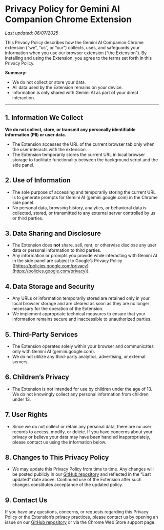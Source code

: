 # Privacy Policy for Gemini AI Companion Chrome Extension

_Last updated: 06/07/2025_

This Privacy Policy describes how the Gemini AI Companion Chrome extension (“we”, “us”, or “our”) collects, uses, and safeguards your information when you use our browser extension (“the Extension”). By installing and using the Extension, you agree to the terms set forth in this Privacy Policy.

**Summary:**  
- We do not collect or store your data.  
- All data used by the Extension remains on your device.  
- Information is only shared with Gemini AI as part of your direct interaction.

---

## 1. Information We Collect

**We do not collect, store, or transmit any personally identifiable information (PII) or user data.**

- The Extension accesses the URL of the current browser tab only when the user interacts with the extension.
- The Extension temporarily stores the current URL in local browser storage to facilitate functionality between the background script and the side panel.

## 2. Use of Information

- The sole purpose of accessing and temporarily storing the current URL is to generate prompts for Gemini AI (gemini.google.com) in the Chrome side panel.
- No personal data, browsing history, analytics, or behavioral data is collected, stored, or transmitted to any external server controlled by us or third parties.

## 3. Data Sharing and Disclosure

- The Extension does **not** share, sell, rent, or otherwise disclose any user data or personal information to third parties.
- Any information or prompts you provide while interacting with Gemini AI in the side panel are subject to Google’s Privacy Policy ([https://policies.google.com/privacy](https://policies.google.com/privacy)).

## 4. Data Storage and Security

- Any URLs or information temporarily stored are retained only in your local browser storage and are cleared as soon as they are no longer necessary for the operation of the Extension.
- We implement appropriate technical measures to ensure that your information remains secure and inaccessible to unauthorized parties.

## 5. Third-Party Services

- The Extension operates solely within your browser and communicates only with Gemini AI (gemini.google.com).
- We do not utilize any third-party analytics, advertising, or external servers.

## 6. Children’s Privacy

- The Extension is not intended for use by children under the age of 13. We do not knowingly collect any personal information from children under 13.

## 7. User Rights

- Since we do not collect or retain any personal data, there are no user records to access, modify, or delete. If you have concerns about your privacy or believe your data may have been handled inappropriately, please contact us using the information below.

## 8. Changes to This Privacy Policy

- We may update this Privacy Policy from time to time. Any changes will be posted publicly in our [GitHub repository](https://github.com/aiagentpm/GeminiAICompanionPolicy/edit/main/README.md) and reflected in the “Last updated” date above. Continued use of the Extension after such changes constitutes acceptance of the updated policy.

## 9. Contact Us

If you have any questions, concerns, or requests regarding this Privacy Policy or the Extension’s privacy practices, please contact us by opening an issue on our [GitHub repository](https://github.com/YOUR-USERNAME/YOUR-REPO) or via the Chrome Web Store support page.

